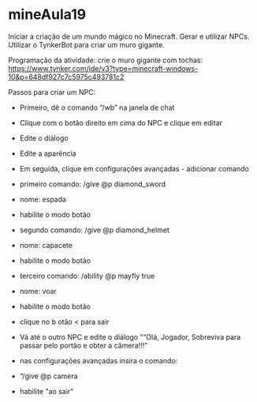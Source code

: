 # mineAula19
Iniciar a criação de um mundo mágico no Minecraft. Gerar e utilizar NPCs. Utilizar o TynkerBot para criar um muro gigante.

Programação da atividade: crie o muro gigante com tochas: https://www.tynker.com/ide/v3?type=minecraft-windows-10&p=648df927c7c5975c493781c2

Passos para criar um NPC:
- Primeiro, dê o comando “/wb” na janela de chat
- Clique com o botão direito em cima do NPC e clique em editar
- Edite o diálogo
- Edite a aparência
- Em seguida, clique em configurações avançadas - adicionar comando
- primeiro comando: /give @p diamond_sword
- nome: espada
- habilite o modo botão
- segundo comando: /give @p diamond_helmet
- nome: capacete
- habilite o modo botão
- terceiro comando: /ability @p mayfly true
- nome: voar
- habilite o modo botão
- clique no b otão < para sair

- Vá até o outro NPC e edite o diálogo "“Olá, Jogador,
Sobreviva para passar pelo portão e obter a câmera!!!”
- nas configurações avançadas insira o comando:
- “/give @p camera
- habilite "ao sair"

